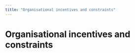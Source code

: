 ```yaml
---
title: "Organisational incentives and constraints"
---
```


# Organisational incentives and constraints



